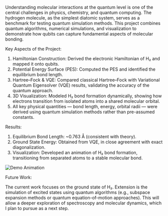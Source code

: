 Understanding molecular interactions at the quantum level is one of the central challenges in physics, chemistry, and quantum computing. The hydrogen molecule, as the simplest diatomic system, serves as a benchmark for testing quantum simulation methods. This project combines quantum algorithms, numerical simulations, and visualization to demonstrate how qubits can capture fundamental aspects of molecular bonding.

Key Aspects of the Project:
1. Hamiltonian Construction: Derived the electronic Hamiltonian of H₂ and mapped it onto qubits.
2. Potential Energy Surface (PES): Computed the PES and identified the equilibrium bond length.
3. Hartree–Fock & VQE: Compared classical Hartree–Fock with Variational Quantum Eigensolver (VQE) results, validating the accuracy of the quantum approach.
4. 3D Visualization: Modeled H₂ bond formation dynamically, showing how electrons transition from isolated atoms into a shared molecular orbital.
5. All key physical quantities — bond length, energy, orbital radii — were derived using quantum simulation methods rather than pre-assumed constants.

Results:
1. Equilibrium Bond Length: ~0.763 Å (consistent with theory).
2. Ground State Energy: Obtained from VQE, in close agreement with exact diagonalization.
3. Visualization: Developed an animation of H₂ bond formation, transitioning from separated atoms to a stable molecular bond.


![Demo Animation]("output.gif")



Future Work:

The current work focuses on the ground state of H₂. Extension is the simulation of excited states using quantum algorithms (e.g., subspace expansion methods or quantum equation-of-motion approaches). This will allow a deeper exploration of spectroscopy and molecular dynamics, which I plan to pursue as a next step.


